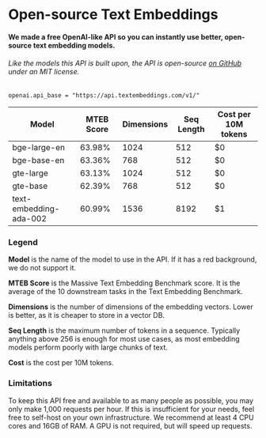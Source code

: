 # Open-source Text Embeddings

#### We made a free OpenAI-like API so you can instantly use better, open-source text embedding models.

###### Like the models this API is built upon, the API is open-source [on GitHub](https://github.com/trelent/opentextembeddings) under an MIT license.

`openai.api_base = "https://api.textembeddings.com/v1/"`

| Model                  | MTEB Score | Dimensions | Seq Length | Cost per 10M tokens |
| ---------------------- | ---------- | ---------- | ---------- | ------------------- |
| bge-large-en           | 63.98%     | 1024       | 512        | $0                  |
| bge-base-en            | 63.36%     | 768        | 512        | $0                  |
| gte-large              | 63.13%     | 1024       | 512        | $0                  |
| gte-base               | 62.39%     | 768        | 512        | $0                  |
| text-embedding-ada-002 | 60.99%     | 1536       | 8192       | $1                  |

### Legend

**Model** is the name of the model to use in the API. If it has a red background, we do not support it.

**MTEB Score** is the Massive Text Embedding Benchmark score. It is the average of the 10 downstream tasks in the Text Embedding Benchmark.

**Dimensions** is the number of dimensions of the embedding vectors. Lower is better, as it is cheaper to store in a vector DB.

**Seq Length** is the maximum number of tokens in a sequence. Typically anything above 256 is enough for most use cases, as most embedding models perform poorly with large chunks of text.

**Cost** is the cost per 10M tokens.

### Limitations

To keep this API free and available to as many people as possible, you may only make 1,000 requests per hour. If this is insufficient for your needs, feel free to self-host on your own infrastructure. We recommend at least 4 CPU cores and 16GB of RAM. A GPU is not required, but will speed up requests.
